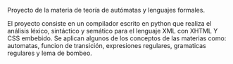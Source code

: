 Proyecto de la materia de teoría de autómatas y lenguajes formales.

El proyecto consiste en un compilador escrito en python que realiza el análisis léxico, sintáctico y semático para el lenguaje XML con XHTML Y CSS embebido. Se aplican algunos de los conceptos de las materias como: automatas, funcion de transición, expresiones regulares, gramaticas regulares y lema de bombeo.
